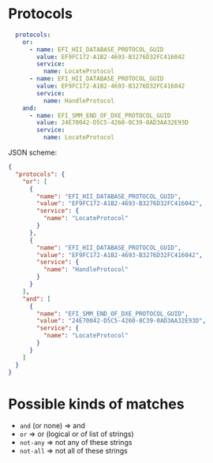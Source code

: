 # Protocols

```yaml
  protocols:
    or:
      - name: EFI_HII_DATABASE_PROTOCOL_GUID
        value: EF9FC172-A1B2-4693-B3276D32FC416042
        service:
          name: LocateProtocol
      - name: EFI_HII_DATABASE_PROTOCOL_GUID
        value: EF9FC172-A1B2-4693-B3276D32FC416042
        service:
          name: HandleProtocol
    and:
      - name: EFI_SMM_END_OF_DXE_PROTOCOL_GUID
        value: 24E70042-D5C5-4260-8C39-0AD3AA32E93D
        service:
          name: LocateProtocol

```

JSON scheme:

```json
{
  "protocols": {
    "or": [
      {
        "name": "EFI_HII_DATABASE_PROTOCOL_GUID",
        "value": "EF9FC172-A1B2-4693-B3276D32FC416042",
        "service": {
          "name": "LocateProtocol"
        }
      },
      {
        "name": "EFI_HII_DATABASE_PROTOCOL_GUID",
        "value": "EF9FC172-A1B2-4693-B3276D32FC416042",
        "service": {
          "name": "HandleProtocol"
        }
      }
    ],
    "and": [
      {
        "name": "EFI_SMM_END_OF_DXE_PROTOCOL_GUID",
        "value": "24E70042-D5C5-4260-8C39-0AD3AA32E93D",
        "service": {
          "name": "LocateProtocol"
        }
      }
    ]
  }
}
```

# Possible kinds of matches

- `and` (or none) => and
- `or` => or (logical or of list of strings)
- `not-any` => not any of these strings
- `not-all` => not all of these strings
